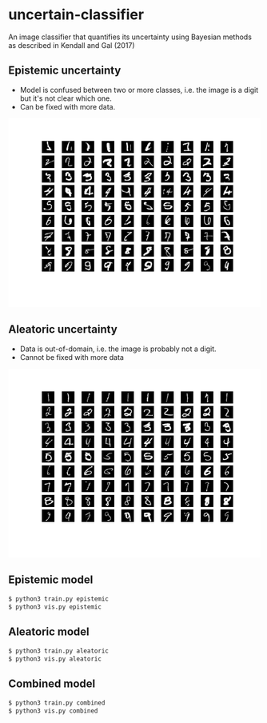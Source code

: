 # uncertain-classifier
An image classifier that quantifies its uncertainty using Bayesian methods as described in Kendall and Gal (2017)


## Epistemic uncertainty
- Model is confused between two or more classes, i.e. the image is a digit but it's not clear which one.
- Can be fixed with more data.
<img src="./combined_epistemic_high.png">



## Aleatoric uncertainty
- Data is out-of-domain, i.e. the image is probably not a digit.
- Cannot be fixed with more data

<img src="./combined_aleatoric_high.png">



## Epistemic model
```
$ python3 train.py epistemic
$ python3 vis.py epistemic
```

## Aleatoric model
```
$ python3 train.py aleatoric
$ python3 vis.py aleatoric
```


## Combined model
```
$ python3 train.py combined
$ python3 vis.py combined
```
